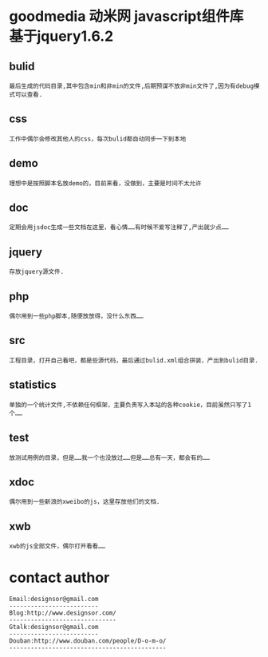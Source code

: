 ﻿goodmedia 动米网 javascript组件库 基于jquery1.6.2
==============================================================
bulid
-----
	最后生成的代码目录,其中包含min和非min的文件,后期预谋不放非min文件了,因为有debug模式可以查看.
css
---
	工作中偶尔会修改其他人的css，每次bulid都自动同步一下到本地
demo
----
	理想中是按照脚本名放demo的，目前来看，没做到，主要是时间不太允许
doc
---
	定期会用jsdoc生成一些文档在这里，看心情……有时候不爱写注释了,产出就少点……
jquery
------
	存放jquery源文件.
php
---
	偶尔用到一些php脚本,随便放放得，没什么东西……
src
---
	工程目录，打开自己看吧，都是些源代码，最后通过bulid.xml组合拼装，产出到bulid目录.
statistics
----------
	单独的一个统计文件,不依赖任何框架，主要负责写入本站的各种cookie，目前虽然只写了1个……
test
----
	放测试用例的目录，但是……我一个也没放过……但是……总有一天，都会有的……
xdoc
----
	偶尔用到一些新浪的xweibo的js，这里存放他们的文档.
xwb
---
	xwb的js全部文件，偶尔打开看看……

contact author
==============
	Email:designsor@gmail.com
	-------------------------
	Blog:http://www.designsor.com/
	------------------------------
	Gtalk:designsor@gmail.com
	-------------------------
	Douban:http://www.douban.com/people/D-o-m-o/
	--------------------------------------------

